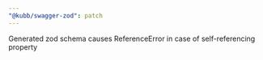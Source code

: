 ```yaml
---
"@kubb/swagger-zod": patch
---
```


Generated zod schema causes ReferenceError in case of self-referencing property
